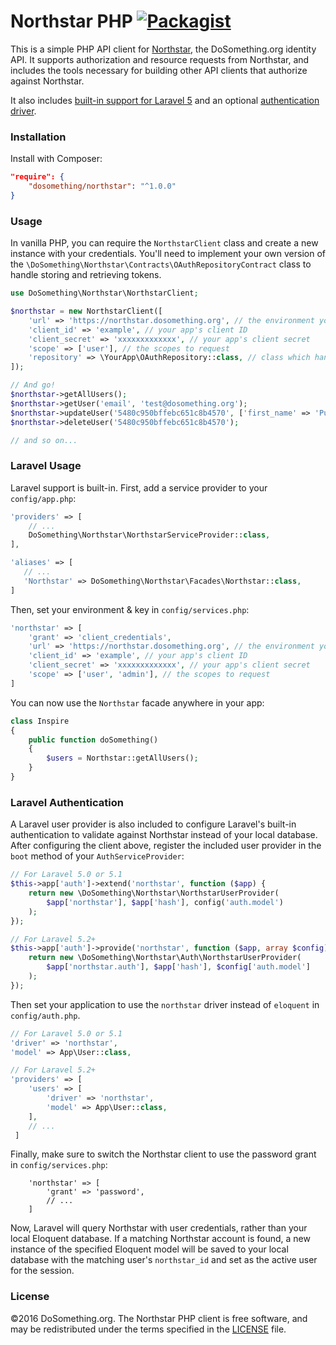 # Northstar PHP [![Packagist](https://img.shields.io/packagist/v/dosomething/northstar.svg)](https://packagist.org/packages/dosomething/northstar)
This is a simple PHP API client for [Northstar](https://www.github.com/dosomething/northstar), the DoSomething.org
identity API. It supports authorization and resource requests from Northstar, and includes the tools necessary for
building other API clients that authorize against Northstar.

It also includes [built-in support for Laravel 5](https://github.com/DoSomething/northstar-php#laravel-usage) and an
optional [authentication driver](#laravel-authentication).

### Installation
Install with Composer:
```json
"require": {
    "dosomething/northstar": "^1.0.0"
}
```

### Usage
In vanilla PHP, you can require the `NorthstarClient` class and create a new instance with your credentials. You'll need
to implement your own version of the `\DoSomething\Northstar\Contracts\OAuthRepositoryContract` class to handle storing
and retrieving tokens.

```php
use DoSomething\Northstar\NorthstarClient;

$northstar = new NorthstarClient([
    'url' => 'https://northstar.dosomething.org', // the environment you want to connect to
    'client_id' => 'example', // your app's client ID
    'client_secret' => 'xxxxxxxxxxxxx', // your app's client secret
    'scope' => ['user'], // the scopes to request  
    'repository' => \YourApp\OAuthRepository::class, // class which handles saving/retrieving tokens
]);

// And go!
$northstar->getAllUsers();
$northstar->getUser('email', 'test@dosomething.org');
$northstar->updateUser('5480c950bffebc651c8b4570', ['first_name' => 'Puppet']);
$northstar->deleteUser('5480c950bffebc651c8b4570');

// and so on...

```

### Laravel Usage
Laravel support is built-in. First, add a service provider to your `config/app.php`:

```php
'providers' => [
    // ...
    DoSomething\Northstar\NorthstarServiceProvider::class,
],

'aliases' => [
   // ...
   'Northstar' => DoSomething\Northstar\Facades\Northstar::class,
]
```

Then, set your environment & key in `config/services.php`:

```php
'northstar' => [
    'grant' => 'client_credentials',
    'url' => 'https://northstar.dosomething.org', // the environment you want to connect to
    'client_id' => 'example', // your app's client ID
    'client_secret' => 'xxxxxxxxxxxxx', // your app's client secret
    'scope' => ['user', 'admin'], // the scopes to request  
]
```

You can now use the `Northstar` facade anywhere in your app:
```php
class Inspire
{
    public function doSomething()
    {
        $users = Northstar::getAllUsers();
    }
}
```

### Laravel Authentication
A Laravel user provider is also included to configure Laravel's built-in authentication to validate against Northstar
instead of your local database. After configuring the client above, register the included user provider in the `boot`
method of your `AuthServiceProvider`:

```php
// For Laravel 5.0 or 5.1
$this->app['auth']->extend('northstar', function ($app) {
    return new \DoSomething\Northstar\NorthstarUserProvider(
        $app['northstar'], $app['hash'], config('auth.model')
    );
});

// For Laravel 5.2+
$this->app['auth']->provide('northstar', function ($app, array $config) {
    return new \DoSomething\Northstar\Auth\NorthstarUserProvider(
        $app['northstar.auth'], $app['hash'], $config['auth.model']
    );
});
```

Then set your application to use the `northstar` driver instead of `eloquent` in `config/auth.php`.

```php
// For Laravel 5.0 or 5.1
'driver' => 'northstar',
'model' => App\User::class,

// For Laravel 5.2+
'providers' => [
    'users' => [
        'driver' => 'northstar',
        'model' => App\User::class,
    ],
    // ...
 ]
```

Finally, make sure to switch the Northstar client to use the password grant in `config/services.php`:

```
    'northstar' => [
        'grant' => 'password',
        // ...
    ]
```

Now, Laravel will query Northstar with user credentials, rather than your local Eloquent database. If
a matching Northstar account is found, a new instance of the specified Eloquent model will be saved to your
local database with the matching user's `northstar_id` and set as the active user for the session.

### License
&copy;2016 DoSomething.org. The Northstar PHP client is free software, and may be redistributed under the terms
specified in the [LICENSE](https://github.com/DoSomething/northstar-php/blob/master/LICENSE) file.
